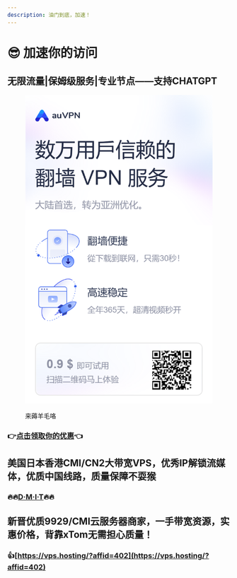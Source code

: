 ```yaml
---
description: 油门到底，加速！
---
```


# 😎 加速你的访问

## 无限流量|保姆级服务|专业节点——支持CHATGPT

<figure><img src=".gitbook/assets/auVPN 扫码邀请.png" alt=""><figcaption><p>来薅羊毛咯</p></figcaption></figure>

### 👉[点击领取你的优惠](https://g0t0.org/?ct=0\&cl=0\&utm\_source=aff\&affId=36544)👈





## 美国日本香港CMI/CN2大带宽VPS，优秀IP解锁流媒体，优质中国线路，质量保障不耍猴

### 🔥🔥[D·M·I·T](https://www.dmit.io/aff.php?aff=2855)🔥🔥





## 新晋优质9929/CMI云服务器商家，一手带宽资源，实惠价格，背靠xTom无需担心质量！

### 👍[https://vps.hosting/?affid=402](https://vps.hosting/?affid=402)
